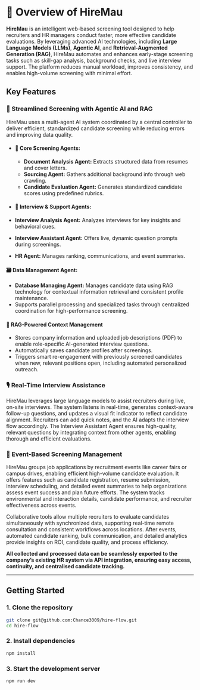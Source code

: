 # 🚀 Overview of HireMau

**HireMau** is an intelligent web-based screening tool designed to help recruiters and HR managers conduct faster, more effective candidate evaluations. By leveraging advanced AI technologies, including **Large Language Models (LLMs)**, **Agentic AI**, and **Retrieval-Augmented Generation (RAG)**, HireMau automates and enhances early-stage screening tasks such as skill-gap analysis, background checks, and live interview support. The platform reduces manual workload, improves consistency, and enables high-volume screening with minimal effort.

## Key Features

### 🤖 Streamlined Screening with Agentic AI and RAG
HireMau uses a multi-agent AI system coordinated by a central controller to deliver efficient, standardized candidate screening while reducing errors and improving data quality.

- #### 🧩 Core Screening Agents:
  - **Document Analysis Agent:** Extracts structured data from resumes and cover letters.
  - **Sourcing Agent:** Gathers additional background info through web crawling.
  - **Candidate Evaluation Agent:** Generates standardized candidate scores using predefined rubrics.

- #### 💬 Interview & Support Agents:
- **Interview Analysis Agent:** Analyzes interviews for key insights and behavioral cues.
- **Interview Assistant Agent:** Offers live, dynamic question prompts during screenings.
- **HR Agent:** Manages ranking, communications, and event summaries.

#### 🗃️ Data Management Agent:
- **Database Managing Agent:** Manages candidate data using RAG technology for contextual information retrieval and consistent profile maintenance.
- Supports parallel processing and specialized tasks through centralized coordination for high-performance screening.

#### 🧠 RAG-Powered Context Management
- Stores company information and uploaded job descriptions (PDF) to enable role-specific AI-generated interview questions.
- Automatically saves candidate profiles after screenings.
- Triggers smart re-engagement with previously screened candidates when new, relevant positions open, including automated personalized outreach.

### 🎙️ Real-Time Interview Assistance
HireMau leverages large language models to assist recruiters during live, on-site interviews. The system listens in real-time, generates context-aware follow-up questions, and updates a visual fit indicator to reflect candidate alignment. Recruiters can add quick notes, and the AI adapts the interview flow accordingly. The Interview Assistant Agent ensures high-quality, relevant questions by integrating context from other agents, enabling thorough and efficient evaluations.

### 📅 Event-Based Screening Management
HireMau groups job applications by recruitment events like career fairs or campus drives, enabling efficient high-volume candidate evaluation. It offers features such as candidate registration, resume submission, interview scheduling, and detailed event summaries to help organizations assess event success and plan future efforts. The system tracks environmental and interaction details, candidate performance, and recruiter effectiveness across events.

Collaborative tools allow multiple recruiters to evaluate candidates simultaneously with synchronized data, supporting real-time remote consultation and consistent workflows across locations. After events, automated candidate ranking, bulk communication, and detailed analytics provide insights on ROI, candidate quality, and process efficiency.

****All collected and processed data can be seamlessly exported to the company’s existing HR system via API integration, ensuring easy access, continuity, and centralised candidate tracking.****

---

## Getting Started

### 1. Clone the repository
```bash
git clone git@github.com:Chance3009/hire-flow.git
cd hire-flow
```

### 2. Install dependencies
```bash
npm install
```

### 3. Start the development server
```bash
npm run dev
```

